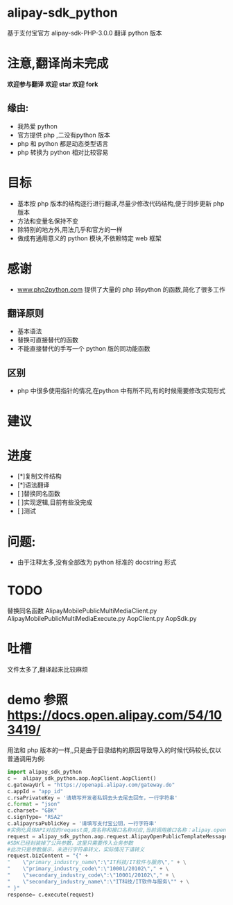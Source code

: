 # alipay-sdk_python
基于支付宝官方 alipay-sdk-PHP-3.0.0 翻译 python 版本

# 注意,翻译尚未完成 

**欢迎参与翻译** **欢迎 star** **欢迎 fork** 

## 缘由:
* 我热爱 python
* 官方提供 php ,二没有python 版本
* php 和 python 都是动态类型语言
* php 转换为 python 相对比较容易

# 目标
* 基本按 php 版本的结构逐行进行翻译,尽量少修改代码结构,便于同步更新 php 版本
* 方法和变量名保持不变
* 除特别的地方外,用法几乎和官方的一样
* 做成有通用意义的 python 模块,不依赖特定 web 框架

# 感谢
* www.php2python.com 提供了大量的 php 转python 的函数,简化了很多工作

## 翻译原则
* 基本语法
* 替换可直接替代的函数
* 不能直接替代的手写一个 python 版的同功能函数

## 区别
* php 中很多使用指针的情况,在python 中有所不同,有的时候需要修改实现形式
    
# 建议
    

# 进度
* [*]复制文件结构
* [*]语法翻译
* [ ]替换同名函数
* [ ]实现逻辑,目前有些没完成
* [ ]测试

# 问题:
* 由于注释太多,没有全部改为 python 标准的 docstring 形式

# TODO
替换同名函数
AlipayMobilePublicMultiMediaClient.py
AlipayMobilePublicMultiMediaExecute.py
AopClient.py
AopSdk.py


# 吐槽
文件太多了,翻译起来比较麻烦

# demo 参照 https://docs.open.alipay.com/54/103419/
用法和 php 版本的一样,,只是由于目录结构的原因导致导入的时候代码较长,仅以普通调用为例:

```python
import alipay_sdk_python
c =  alipay_sdk_python.aop.AopClient.AopClient()
c.gatewayUrl = "https://openapi.alipay.com/gateway.do"
c.appId = "app_id"
c.rsaPrivateKey = '请填写开发者私钥去头去尾去回车，一行字符串' 
c.format = "json"
c.charset= "GBK"
c.signType= "RSA2"
c.alipayrsaPublicKey = '请填写支付宝公钥，一行字符串'
#实例化具体API对应的request类,类名称和接口名称对应,当前调用接口名称：alipay.open.public.template.message.industry.modify
request = alipay_sdk_python.aop.request.AlipayOpenPublicTemplateMessageIndustryModifyRequest.AlipayOpenPublicTemplateMessageIndustryModifyRequest()
#SDK已经封装掉了公共参数，这里只需要传入业务参数
#此次只是参数展示，未进行字符串转义，实际情况下请转义
request.bizContent = "{" +
"    \"primary_industry_name\":\"IT科技/IT软件与服务\"," + \
"    \"primary_industry_code\":\"10001/20102\"," + \
"    \"secondary_industry_code\":\"10001/20102\"," + \
"    \"secondary_industry_name\":\"IT科技/IT软件与服务\"" + \
" }"
response= c.execute(request)
```